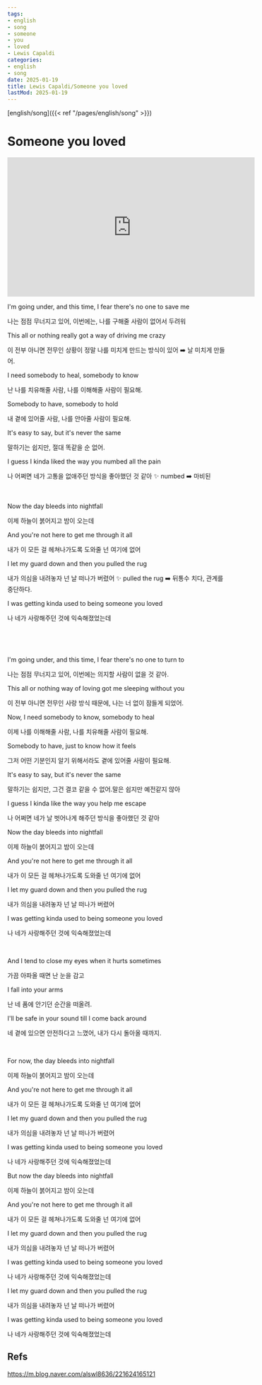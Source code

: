```yaml
---
tags:
- english
- song
- someone
- you
- loved
- Lewis Capaldi
categories:
- english
- song
date: 2025-01-19
title: Lewis Capaldi/Someone you loved
lastMod: 2025-01-19
---
```





[english/song]({{< ref "/pages/english/song" >}})



# Someone you loved

<iframe width="560" height="315" src="https://www.youtube.com/embed/bCuhuePlP8o?si=3LWHROVXOzQ567kq" title="YouTube video player" frameborder="0" allow="accelerometer; autoplay; clipboard-write; encrypted-media; gyroscope; picture-in-picture; web-share" referrerpolicy="strict-origin-when-cross-origin" allowfullscreen></iframe>



I'm going under, and this time, I fear there's no one to save me

나는 점점 무너지고 있어, 이번에는, 나를 구해줄 사람이 없어서 두려워

This all or nothing really got a way of driving me crazy

이 전부 아니면 전무인 상황이 정말 나를 미치게 만드는 방식이 있어 ➡️ 날 미치게 만들어.

I need somebody to heal, somebody to know

난 나를 치유해줄 사람, 나를 이해해줄 사람이 필요해.

Somebody to have, somebody to hold

내 곁에 있어줄 사람, 나를 안아줄 사람이 필요해.

It's easy to say, but it's never the same

말하기는 쉽지만, 절대 똑같을 순 없어.

I guess I kinda liked the way you numbed all the pain

나 어쩌면 네가 고통을 없애주던 방식을 좋아했던 것 같아 ✨ numbed ➡️ 마비된

​

Now the day bleeds into nightfall

이제 하늘이 붉어지고 밤이 오는데

And you're not here to get me through it all

내가 이 모든 걸 헤쳐나가도록 도와줄 넌 여기에 없어

I let my guard down and then you pulled the rug

내가 의심을 내려놓자 넌 날 떠나가 버렸어 ✨ pulled the rug ➡️ 뒤통수 치다, 관계를 중단하다.

I was getting kinda used to being someone you loved

나 네가 사랑해주던 것에 익숙해졌었는데

​

​

I'm going under, and this time, I fear there's no one to turn to

나는 점점 무너지고 있어, 이번에는 의지할 사람이 없을 것 같아.

This all or nothing way of loving got me sleeping without you

이 전부 아니면 전무인 사랑 방식 때문에, 나는 너 없이 잠들게 되었어.

Now, I need somebody to know, somebody to heal

이제 나를 이해해줄 사람, 나를 치유해줄 사람이 필요해.

Somebody to have, just to know how it feels

그저 어떤 기분인지 알기 위해서라도 곁에 있어줄 사람이 필요해.

It's easy to say, but it's never the same

말하기는 쉽지만, 그건 결코 같을 수 없어.말은 쉽지만 예전같지 않아

I guess I kinda like the way you help me escape

나 어쩌면 네가 날 벗어나게 해주던 방식을 좋아했던 것 같아





Now the day bleeds into nightfall

이제 하늘이 붉어지고 밤이 오는데

And you're not here to get me through it all

내가 이 모든 걸 헤쳐나가도록 도와줄 넌 여기에 없어

I let my guard down and then you pulled the rug

내가 의심을 내려놓자 넌 날 떠나가 버렸어

I was getting kinda used to being someone you loved

나 네가 사랑해주던 것에 익숙해졌었는데

​



And I tend to close my eyes when it hurts sometimes

가끔 아파올 때면 난 눈을 감고

I fall into your arms

난 네 품에 안기던 순간을 떠올려.

I'll be safe in your sound till I come back around

네 곁에 있으면 안전하다고 느꼈어, 내가 다시 돌아올 때까지.

​



For now, the day bleeds into nightfall

이제 하늘이 붉어지고 밤이 오는데

And you're not here to get me through it all

내가 이 모든 걸 헤쳐나가도록 도와줄 넌 여기에 없어

I let my guard down and then you pulled the rug

내가 의심을 내려놓자 넌 날 떠나가 버렸어

I was getting kinda used to being someone you loved

나 네가 사랑해주던 것에 익숙해졌었는데

But now the day bleeds into nightfall

이제 하늘이 붉어지고 밤이 오는데

And you're not here to get me through it all

내가 이 모든 걸 헤쳐나가도록 도와줄 넌 여기에 없어

I let my guard down and then you pulled the rug

내가 의심을 내려놓자 넌 날 떠나가 버렸어

I was getting kinda used to being someone you loved

나 네가 사랑해주던 것에 익숙해졌었는데

I let my guard down and then you pulled the rug

내가 의심을 내려놓자 넌 날 떠나가 버렸어

I was getting kinda used to being someone you loved

나 네가 사랑해주던 것에 익숙해졌었는데







## Refs

https://m.blog.naver.com/alswl8636/221624165121


